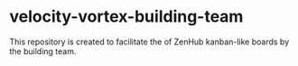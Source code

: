 # velocity-vortex-building-team
This repository is created to facilitate the of ZenHub kanban-like boards by the building team.
